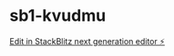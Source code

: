# sb1-kvudmu

[Edit in StackBlitz next generation editor ⚡️](https://stackblitz.com/~/github.com/SwyftPain/sb1-kvudmu)